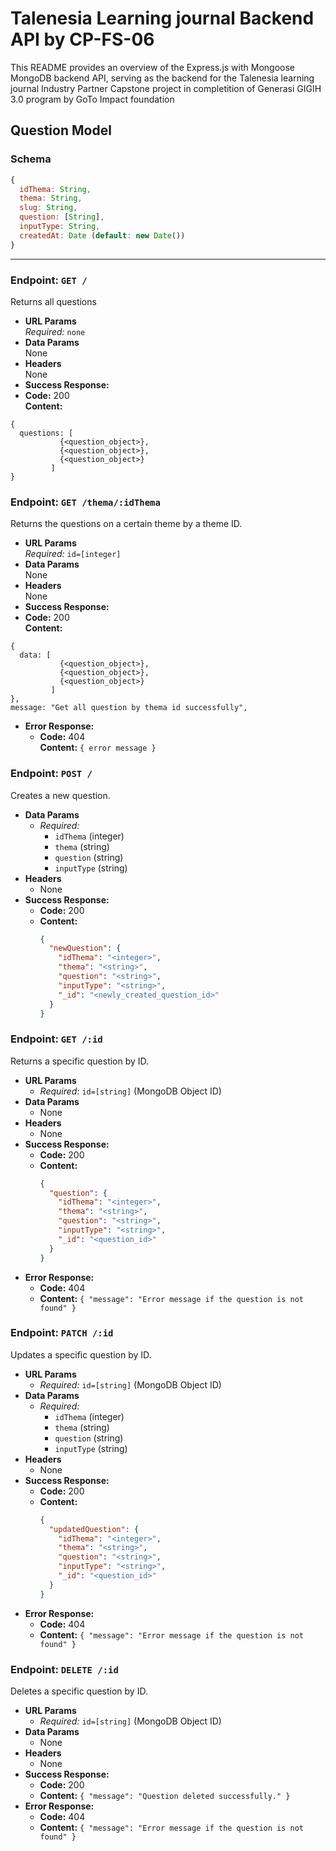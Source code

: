 # Talenesia Learning journal Backend API by CP-FS-06

This README provides an overview of the Express.js with Mongoose MongoDB backend API, serving as the backend for the Talenesia learning journal Industry Partner Capstone project in completition of Generasi GIGIH 3.0 program by GoTo Impact foundation

## Question Model

### Schema

```javascript
{
  idThema: String,
  thema: String,
  slug: String,
  question: [String],
  inputType: String,
  createdAt: Date (default: new Date())
}
```
---
### Endpoint: `GET /` 

  Returns all questions
* **URL Params**  
  *Required:* `none`
* **Data Params**  
  None
* **Headers**  
  None
* **Success Response:** 
* **Code:** 200  
  **Content:**  
```
{
  questions: [
           {<question_object>},
           {<question_object>},
           {<question_object>}
         ]
}
```

### Endpoint: `GET /thema/:idThema` 
  Returns the questions on a certain theme by a theme ID.
* **URL Params**  
  *Required:* `id=[integer]`
* **Data Params**  
  None
* **Headers**  
  None
* **Success Response:** 
* **Code:** 200  
  **Content:**  
```
{
  data: [
           {<question_object>},
           {<question_object>},
           {<question_object>}
         ]
},
message: "Get all question by thema id successfully",
```
* **Error Response:**  
  * **Code:** 404  
  **Content:** `{ error message }`
  
### Endpoint: `POST /`

Creates a new question.

- **Data Params**
  - *Required:*
    - `idThema` (integer)
    - `thema` (string)
    - `question` (string)
    - `inputType` (string)
- **Headers**
  - None
- **Success Response:**
  - **Code:** 200
  - **Content:**
    ```json
    {
      "newQuestion": {
        "idThema": "<integer>",
        "thema": "<string>",
        "question": "<string>",
        "inputType": "<string>",
        "_id": "<newly_created_question_id>"
      }
    }
    ```

### Endpoint: `GET /:id`

Returns a specific question by ID.

- **URL Params**
  - *Required:* `id=[string]` (MongoDB Object ID)
- **Data Params**
  - None
- **Headers**
  - None
- **Success Response:**
  - **Code:** 200
  - **Content:**
    ```json
    {
      "question": {
        "idThema": "<integer>",
        "thema": "<string>",
        "question": "<string>",
        "inputType": "<string>",
        "_id": "<question_id>"
      }
    }
    ```
- **Error Response:**
  - **Code:** 404
  - **Content:** `{ "message": "Error message if the question is not found" }`


### Endpoint: `PATCH /:id`

Updates a specific question by ID.

- **URL Params**
  - *Required:* `id=[string]` (MongoDB Object ID)
- **Data Params**
  - *Required:*
    - `idThema` (integer)
    - `thema` (string)
    - `question` (string)
    - `inputType` (string)
- **Headers**
  - None
- **Success Response:**
  - **Code:** 200
  - **Content:**
    ```json
    {
      "updatedQuestion": {
        "idThema": "<integer>",
        "thema": "<string>",
        "question": "<string>",
        "inputType": "<string>",
        "_id": "<question_id>"
      }
    }
    ```
- **Error Response:**
  - **Code:** 404
  - **Content:** `{ "message": "Error message if the question is not found" }`

### Endpoint: `DELETE /:id`

Deletes a specific question by ID.

- **URL Params**
  - *Required:* `id=[string]` (MongoDB Object ID)
- **Data Params**
  - None
- **Headers**
  - None
- **Success Response:**
  - **Code:** 200
  - **Content:** `{ "message": "Question deleted successfully." }`
- **Error Response:**
  - **Code:** 404
  - **Content:** `{ "message": "Error message if the question is not found" }`



